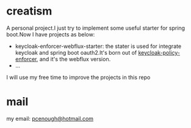 # creatism
A personal project.I just try to implement some useful starter for spring boot.Now I have projects as below:
* keycloak-enforcer-webflux-starter: the stater is used for integrate keycloak and spring boot oauth2.It's born out of <a href="https://github.com/keycloak/keycloak/tree/main/authz/policy-enforcer">keycloak-policy-enforcer</a>, and it's the webflux version.
* ...

I will use my free time to improve the projects in this repo
# mail
my email: pcenough@hotmail.com
